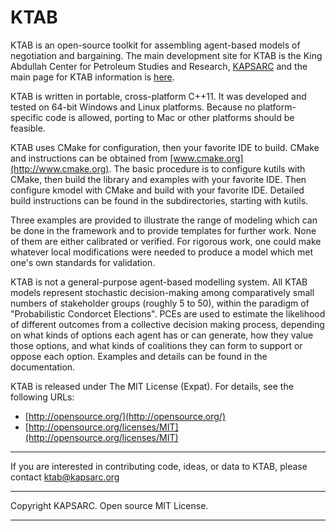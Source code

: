 # KTAB


KTAB is an open-source toolkit for assembling agent-based models of negotiation and bargaining. The main development site for KTAB is the King Abdullah Center for Petroleum Studies and Research, [KAPSARC](http://www.kapsarc.org) and the main page for  KTAB information is [here](http://ktab.kapsarc.org).

KTAB is written in portable, cross-platform C++11. It was developed and tested on 64-bit Windows and Linux platforms. Because no platform-specific code is allowed, porting to Mac or other platforms should be feasible.

KTAB uses CMake for configuration, then your favorite IDE to build. CMake and instructions can be obtained from [www.cmake.org](http://www.cmake.org). The basic procedure is to configure kutils with CMake, then build the library and examples with your favorite IDE. Then configure kmodel with CMake and build with your favorite IDE. Detailed build instructions can be found in the subdirectories, starting with kutils.

Three examples are provided to illustrate the range of modeling
which can be done in the framework and to provide templates
for further work. None of them are either calibrated or verified.
For rigorous work, one could make whatever local modifications were
needed to produce a model which met one's own standards for validation. 

KTAB is not a general-purpose agent-based modelling system.
All KTAB models represent stochastic decision-making among
comparatively small numbers of stakeholder groups (roughly 5 to 50),
within the paradigm of "Probabilistic Condorcet Elections". 
PCEs are used to estimate the likelihood of different outcomes from a
collective decision making process, depending on what kinds of options
each agent has or can generate, how they value those options,
and what kinds of coalitions they can form to support or oppose each option.
Examples and details can be found in the documentation.

KTAB is released under The MIT License (Expat).
For details, see the following URLs:

- [http://opensource.org/](http://opensource.org/)
- [http://opensource.org/licenses/MIT](http://opensource.org/licenses/MIT)


----------


If you are interested in contributing code, ideas, or
data to KTAB, please contact ktab@kapsarc.org

----------

Copyright KAPSARC. Open source MIT License.

----------